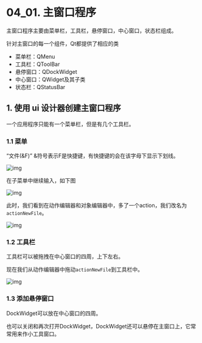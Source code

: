 

# 04_01. 主窗口程序

主窗口程序主要由菜单栏，工具栏，悬停窗口，中心窗口，状态栏组成。

针对主窗口的每一个组件，Qt都提供了相应的类

- 菜单栏：QMenu
- 工具栏：QToolBar
- 悬停窗口：QDockWidget
- 中心窗口：QWidget及其子类
- 状态栏：QStatusBar

## 1. 使用 ui 设计器创建主窗口程序

一个应用程序只能有一个菜单栏，但是有几个工具栏。

### 1.1 菜单

“文件(&F)” &符号表示F是快捷键，有快捷键的会在该字母下显示下划线。

![img](assets/v2-6af90a8d3ecfc47e7d7d6490952996b3_hd.jpg)

在子菜单中继续输入，如下图

![img](assets/v2-72db81780487b8f3c093445aed06c6dc_hd.jpg)

此时，我们看到在动作编辑器和对象编辑器中，多了一个action，我们改名为`actionNewFile`。

![img](assets/v2-5df6f460035ccb4cc4054e7e5521cb11_hd.jpg)

### 1.2 工具栏

工具栏可以被拖拽在中心窗口的四周，上下左右。

现在我们从动作编辑器中拖动`actionNewFile`到工具栏中。

![img](assets/v2-bae7a28a7ae8126a10ab7bb47642dc79_hd.jpg)

### 1.3 添加悬停窗口

DockWidget可以放在中心窗口的四周。

也可以关闭和再次打开DockWidget，DockWidget还可以悬停在主窗口上，它常常用来作小工具窗口。